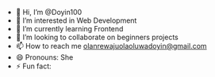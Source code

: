 - 👋 Hi, I’m @Doyin100
- 👀 I’m interested in Web Development
- 🌱 I’m currently learning Frontend
- 💞️ I’m looking to collaborate on beginners projects
- 📫 How to reach me olanrewajuolaoluwadoyin@gmail.com
- 😄 Pronouns: She
- ⚡ Fun fact: 

<!---
Doyin100/Doyin100 is a ✨ special ✨ repository because its `README.md` (this file) appears on your GitHub profile.
You can click the Preview link to take a look at your changes.
--->

